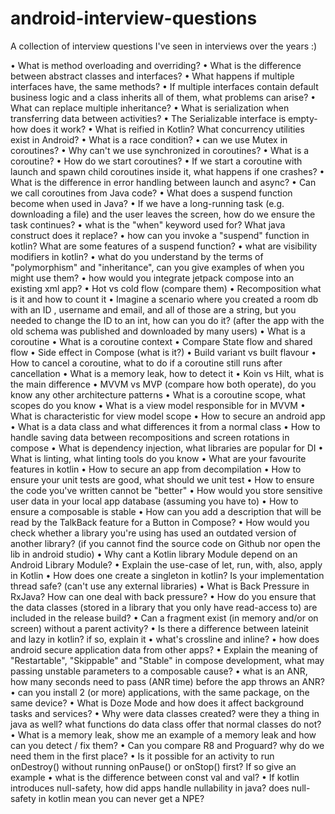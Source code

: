 # android-interview-questions
A collection of interview questions I've seen in interviews over the years :)

• What is method overloading and overriding?
• What is the difference between abstract classes and interfaces?
• What happens if multiple interfaces have, the same methods?
• If multiple interfaces contain default business logic and a class inherits all of them, what problems can arise?
• What can replace multiple inheritance?
• What is serialization when transferring data between activities?
• The Serializable interface is empty- how does it work?
• What is reified in Kotlin?
What concurrency utilities exist in Android?
• What is a race condition?
• can we use Mutex in coroutines?
• Why can't we use synchronized in coroutines?
• What is a coroutine?
• How do we start coroutines?
• If we start a coroutine with launch and spawn child coroutines inside it, what happens if one crashes?
• What is the difference in error handling between launch and async?
• Can we call coroutines from Java code?
• What does a suspend function become when used in Java?
• If we have a long-running task (e.g. downloading a file) and the user leaves the screen, how do we ensure the task
continues?
• what is the "when" keyword used for? What java construct does it replace?
• how can you invoke a "suspend" function in kotlin? What are some features of a suspend function?
• what are visibility modifiers in kotlin?
• what do you understand by the terms of "polymorphism" and "inheritance", can you give examples of when you might use them?
• how would you integrate jetpack compose into an existing xml app?
• Hot vs cold flow (compare them)
• Recomposition what is it and how to count it
• Imagine a scenario where you created a room db with an ID , username and email, and all of those are a string, but you needed to change the ID to an int, how can you do it? (after the app with the old schema was published and downloaded by many users)
• What is a coroutine
• What is a coroutine context
• Compare State flow and shared flow
• Side effect in Compose (what is it?)
• Build variant vs built flavour
• How to cancel a coroutine, what to do if a coroutine still runs after cancellation
• What is a memory leak, how to detect it
• Koin vs Hilt, what is the main difference
• MVVM vs MVP (compare how both operate), do you know any other architecture patterns
• What is a coroutine scope, what scopes do you know
• What is a view model responsible for in MVVM
• What is characteristic for view model scope
• How to secure an android app
• What is a data class and what differences it from a normal class
• How to handle saving data between recompositions and screen rotations in compose
• What is dependency injection, what libraries are popular for DI
• What is linting, what linting tools do you know
• What are your favourite features in kotlin
• How to secure an app from decompilation
• How to ensure your unit tests are good, what should we unit test
• How to ensure the code you've written cannot be "better"
• How would you store sensitive user data in your local app database (assuming you have to)
• How to ensure a composable is stable
• How can you add a description that will be read by the TalkBack feature for a Button in Compose?
• How would you check whether a library you're using has used an outdated version of another library? (if you cannot find the source code on Github nor open the lib in android studio)
• Why cant a Kotlin library Module depend on an Android Library Module?
• Explain the use-case of let, run, with, also, apply in Kotlin
• How does one create a singleton in kotlin? Is your implementation thread safe? (can't use any external libraries)
• What is Back Pressure in RxJava? How can one deal with back pressure?
• How do you ensure that the data classes (stored in a library that you only have read-access to) are included in the release build?
• Can a fragment exist (in memory and/or on screen) without a parent activity? 
• Is there a difference between lateinit and lazy in kotlin? if so, explain it
• what's crossline and inline?
• how does android secure application data from other apps?
• Explain the meaning of "Restartable", "Skippable" and "Stable" in compose development, what may passing unstable parameters to a composable cause?
• what is an ANR, how many seconds need to pass (ANR time) before the app throws an ANR?
• can you install 2 (or more) applications, with the same package, on the same device?
• What is Doze Mode and how does it affect background tasks and services?
• Why were data classes created? were they a thing in java as well? what functions do data class offer that normal classes do not?
• What is a memory leak, show me an example of a memory leak and how can you detect / fix them?
• Can you compare R8 and Proguard? why do we need them in the first place?
• Is it possible for an activity to run onDestroy() without running onPause() or onStop() first? If so give an example
• what is the difference between const val and val?
• If kotlin introduces null-safety, how did apps handle nullability in java? does null-safety in kotlin mean you can never get a NPE?
